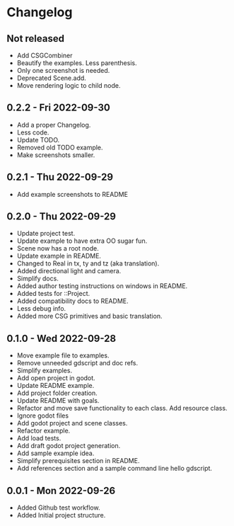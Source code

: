 
# Changelog

## Not released
- Add CSGCombiner
- Beautify the examples. Less parenthesis.
- Only one screenshot is needed.
- Deprecated Scene.add.
- Move rendering logic to child node.

## 0.2.2 - Fri 2022-09-30
- Add a proper Changelog.
- Less code.
- Update TODO.
- Removed old TODO example.
- Make screenshots smaller.

## 0.2.1 - Thu 2022-09-29
- Add example screenshots to README

## 0.2.0 - Thu 2022-09-29
- Update project test.
- Update example to have extra OO sugar fun.
- Scene now has a root node.
- Update example in README.
- Changed to Real in tx, ty and tz (aka translation).
- Added directional light and camera.
- Simplify docs.
- Added author testing instructions on windows in README.
- Added tests for ::Project.
- Added compatibility docs to README.
- Less debug info.
- Added more CSG primitives and basic translation.

## 0.1.0 - Wed 2022-09-28

- Move example file to examples.
- Remove unneeded gdscript and doc refs.
- Simplify examples.
- Add open project in godot.
- Update README example.
- Add project folder creation.
- Update README with goals.
- Refactor and move save functionality to each class. Add resource class.
- Ignore godot files
- Add godot project and scene classes.
- Refactor example.
- Add load tests.
- Add draft godot project generation.
- Add sample example idea.
- Simplify prerequisites section in README.
- Add references section and a sample command line hello gdscript.

## 0.0.1 - Mon 2022-09-26

- Added Github test workflow.
- Added Initial project structure.

